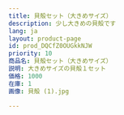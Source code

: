 ```yaml
---
title: 貝殻セット（大きめサイズ）
description: 少し大きめの貝殻です
lang: ja
layout: product-page
id: prod_DQCfZ0OUGkkNJW
priority: 10
商品名: 貝殻セット（大きめサイズ）
説明: 大きめサイズの貝殻１セット
価格: 1000
在庫: 1
画像: 貝殻 (1).jpg

---
```


